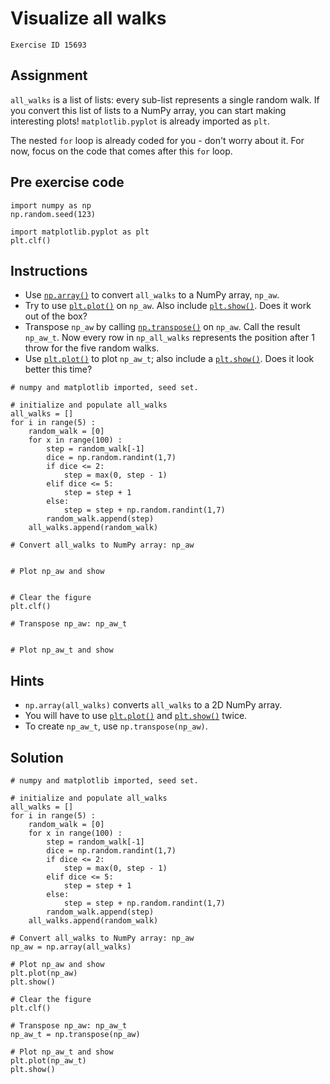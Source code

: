 
#  Visualize all walks

```
Exercise ID 15693
```

##  Assignment 

`all_walks` is a list of lists: every sub-list represents a single random walk. If you convert this list of lists to a NumPy array, you can start making interesting plots! `matplotlib.pyplot` is already imported as `plt`.

The nested `for` loop is already coded for you - don't worry about it. For now, focus on the code that comes after this `for` loop.

##  Pre exercise code 

```
import numpy as np
np.random.seed(123)

import matplotlib.pyplot as plt
plt.clf()
```



##  Instructions 

- Use [`np.array()`](http://docs.scipy.org/doc/numpy-1.10.1/reference/generated/numpy.array.html) to convert `all_walks` to a NumPy array, `np_aw`.
- Try to use [`plt.plot()`](https://matplotlib.org/stable/api/_as_gen/matplotlib.pyplot.plot.html) on `np_aw`. Also include [`plt.show()`](https://matplotlib.org/stable/api/_as_gen/matplotlib.pyplot.show.html). Does it work out of the box?
- Transpose `np_aw` by calling [`np.transpose()`](http://docs.scipy.org/doc/numpy-1.10.1/reference/generated/numpy.transpose.html) on `np_aw`. Call the result `np_aw_t`. Now every row in `np_all_walks` represents the position after 1 throw for the five random walks.
- Use [`plt.plot()`](https://matplotlib.org/stable/api/_as_gen/matplotlib.pyplot.plot.html) to plot `np_aw_t`; also include a [`plt.show()`](https://matplotlib.org/stable/api/_as_gen/matplotlib.pyplot.show.html). Does it look better this time?



```
# numpy and matplotlib imported, seed set.

# initialize and populate all_walks
all_walks = []
for i in range(5) :
    random_walk = [0]
    for x in range(100) :
        step = random_walk[-1]
        dice = np.random.randint(1,7)
        if dice <= 2:
            step = max(0, step - 1)
        elif dice <= 5:
            step = step + 1
        else:
            step = step + np.random.randint(1,7)
        random_walk.append(step)
    all_walks.append(random_walk)

# Convert all_walks to NumPy array: np_aw


# Plot np_aw and show


# Clear the figure
plt.clf()

# Transpose np_aw: np_aw_t


# Plot np_aw_t and show
```

##  Hints 

- `np.array(all_walks)` converts `all_walks` to a 2D NumPy array.
- You will have to use [`plt.plot()`](https://matplotlib.org/stable/api/_as_gen/matplotlib.pyplot.plot.html) and [`plt.show()`](https://matplotlib.org/stable/api/_as_gen/matplotlib.pyplot.show.html) twice.
- To create `np_aw_t`, use `np.transpose(np_aw)`.



##  Solution 

```
# numpy and matplotlib imported, seed set.

# initialize and populate all_walks
all_walks = []
for i in range(5) :
    random_walk = [0]
    for x in range(100) :
        step = random_walk[-1]
        dice = np.random.randint(1,7)
        if dice <= 2:
            step = max(0, step - 1)
        elif dice <= 5:
            step = step + 1
        else:
            step = step + np.random.randint(1,7)
        random_walk.append(step)
    all_walks.append(random_walk)

# Convert all_walks to NumPy array: np_aw
np_aw = np.array(all_walks)

# Plot np_aw and show
plt.plot(np_aw)
plt.show()

# Clear the figure
plt.clf()

# Transpose np_aw: np_aw_t
np_aw_t = np.transpose(np_aw)

# Plot np_aw_t and show
plt.plot(np_aw_t)
plt.show()
```



